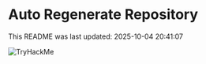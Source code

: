 # Auto Regenerate Repository

This README was last updated: 2025-10-04 20:41:07

 ![TryHackMe](https://tryhackme.com/badge/533634)